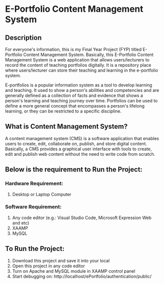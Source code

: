 # E-Portfolio Content Management System
## Description
For everyone's information, this is my Final Year Project (FYP) titled E-Portfolio Content Management System. Basically, this E-Portfolio Content Management System is a web application that allows users/lecturers to record the content of teaching portfolios digitally. It is a repository place where users/lecturer can store their teaching and learning in the e-portfolio system.

E-portfolios is a popular information system as a tool to develop learning and teaching. It used to show a person's abilities and competencies and are generally defined as a collection of facts and evidence that shows a person's learning and teaching journey over time. Portfolios can be used to define a more general concept that encompasses a person's lifelong learning, or they can be restricted to a specific discipline.
## What is Content Management System?
A content management system (CMS) is a software application that enables users to create, edit, collaborate on, publish, and store digital content. Basically, a CMS provides a graphical user interface with tools to create, edit and publish web content without the need to write code from scratch.
## Below is the requirement to Run the Project:
### Hardware Requirement:
1. Desktop or Laptop Computer
### Software Requirement:
1. Any code editor (e.g.: Visual Studio Code, Microsoft Expression Web and etc)
2. XAAMP
3. MySQL
## To Run the Project:
1. Download this project and save it into your local
2. Open this project in any code editor
3. Turn on Apache and MySQL module in XAAMP control panel
4. Start debugging on: http://localhost/ePortfolio/authentication/public/
